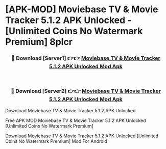 # [APK-MOD] Moviebase  TV & Movie Tracker 5.1.2 APK Unlocked - [Unlimited Coins No Watermark Premium] 8plcr



<div align="center">
<h3>🔴 Download [Server1] 👉👉 <a href="https://momento.my/?title=Moviebase__TV_&_Movie_Tracker_5.1.2_APK_Unlocked">Moviebase  TV & Movie Tracker 5.1.2 APK Unlocked Mod Apk</a></h3><br>

<h3>🔴 Download [Server2] 👉👉 <a href="https://momento.my/?title=Moviebase__TV_&_Movie_Tracker_5.1.2_APK_Unlocked">Moviebase  TV & Movie Tracker 5.1.2 APK Unlocked Mod Apk</a></h3>
</div>



Download Moviebase  TV & Movie Tracker 5.1.2 APK Unlocked 

Free APK MOD Moviebase  TV & Movie Tracker 5.1.2 APK Unlocked [Unlimited Coins No Watermark Premium]

Download Moviebase  TV & Movie Tracker 5.1.2 APK Unlocked [Unlimited Coins No Watermark Premium] Mod For Android
